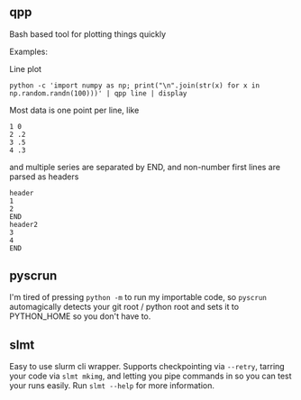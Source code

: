 #
## qpp
Bash based tool for plotting things quickly

Examples:

Line plot
```
python -c 'import numpy as np; print("\n".join(str(x) for x in np.random.randn(100)))' | qpp line | display
```

Most data is one point per line, like
```
1 0
2 .2
3 .5
4 .3
```

and multiple series are separated by END, and non-number first lines are parsed as headers
```
header
1
2
END
header2
3
4
END
```

## pyscrun

I'm tired of pressing `python -m` to run my importable code, so `pyscrun` automagically detects your git root / python root and sets it to PYTHON_HOME so you don't have to.

## slmt

Easy to use slurm cli wrapper.
Supports checkpointing via `--retry`, tarring your code via `slmt mkimg`, and letting you pipe commands in so you can test your runs easily.
Run `slmt --help` for more information.
